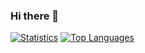 ### Hi there 👋

<!--
**seqre/seqre** is a ✨ _special_ ✨ repository because its `README.md` (this file) appears on your GitHub profile.

Here are some ideas to get you started:

- 🔭 I’m currently working on ...
- 🌱 I’m currently learning ...
- 👯 I’m looking to collaborate on ...
- 🤔 I’m looking for help with ...
- 💬 Ask me about ...
- 📫 How to reach me: ...
- 😄 Pronouns: ...
- ⚡ Fun fact: ...
-->

[![Statistics](https://github-readme-stats.vercel.app/api?username=seqre&rank_icon=percentile&show_icons=true&line_height=20)](https://seqre.dev)
[![Top Languages](https://github-readme-stats.vercel.app/api/top-langs?username=seqre&hide=jupyter+notebook&layout=compact&size_weight=0.75&count_weight=0.25)](https://seqre.dev)
